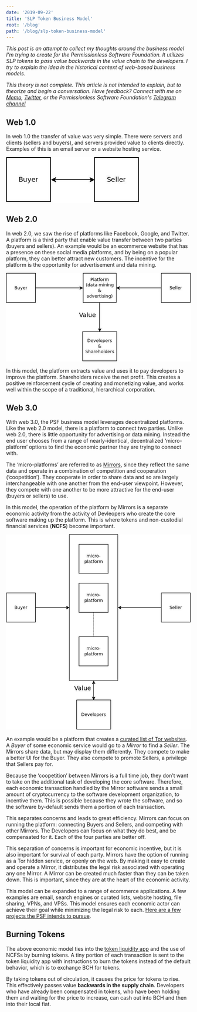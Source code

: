 ```yaml
---
date: '2019-09-22'
title: 'SLP Token Business Model'
root: '/blog'
path: '/blog/slp-token-business-model'
---
```


*This post is an attempt to collect my thoughts around the business model I'm trying to create for the Permissionless Software Foundation. It utilizes SLP tokens to pass value backwards in the value chain to the developers. I try to explain the idea in the historical context of web-based business models.*

*This theory is not complete. This article is not intended to explain, but to theorize and begin a conversation. Have feedback? Connect with me on [Memo](https://memo.cash/profile/1NpYaazpQ26KrMTeFf66zVKy6x9KzcLgTA), [Twitter](https://twitter.com/christroutner), or
the Permissionless Software Foundation's [Telegram channel](https://t.me/permissionless_software)*

## Web 1.0
In web 1.0 the transfer of value was very simple. There were servers and clients (sellers and buyers), and servers provided value to clients directly. Examples of this is an email server or a website hosting service.

![Web 1.0](./images/web1.jpeg 'Web 1.0')

## Web 2.0
In web 2.0, we saw the rise of platforms like Facebook, Google, and Twitter. A platform is a third party that enable value transfer between two parties (buyers and sellers). An example would be an ecommerce website that has a presence on these social media platforms, and by being on a popular platform, they can better attract new customers. The incentive for the platform is the opportunity for advertisement and data mining.

![Web 2.0](./images/web2.jpeg 'Web 2.0')

In this model, the platform extracts value and uses it to pay developers to improve the platform. Shareholders receive the net profit. This creates a positive reinforcement cycle of creating and monetizing value, and works well within the scope of a traditional, hierarchical corporation.

## Web 3.0
With web 3.0, the PSF business model leverages decentralized platforms. Like the web 2.0 model, there is a platform to connect two parties. Unlike web 2.0, there is little opportunity for advertising or data mining. Instead the end user chooses from a range of nearly-identical, decentralized ‘micro-platform’ options to find the economic partner they are trying to connect with.

The ‘micro-platforms’ are referred to as [Mirrors](https://honest.cash/christroutner/hybrid-p2p-networks-1051), since they reflect the same data and operate in a combination of competition and cooperation (‘coopetition’). They cooperate in order to share data and so are largely interchangeable with one another from the end-user viewpoint. However, they compete with one another to be more attractive for the end-user (buyers or sellers) to use.

In this model, the operation of the platform by Mirrors is a separate economic activity from the activity of Devleopers who create the core software making up the platform. This is where tokens and non-custodial financial services (**NCFS**) become important.

![Web 3](./images/web3.jpeg 'Web 3.0')

An example would be a platform that creates a [curated list of Tor websites](https://psfoundation.cash/biz-plan/business-plan#searchEngine). A *Buyer* of some economic service would go to a *Mirror* to find a *Seller*. The Mirrors share data, but may display them differently. They compete to make a better UI for the Buyer. They also compete to promote Sellers, a privilege that Sellers pay for.

Because the ‘coopetition’ between Mirrors is a full time job, they don’t want to take on the additional task of developing the core software. Therefore, each economic transaction handled by the Mirror software sends a small amount of cryptocurrency to the software development organization, to incentive them. This is possible because they wrote the software, and so the software by-default sends them a portion of each transaction.

This separates concerns and leads to great efficiency. Mirrors can focus on running the platform: connecting Buyers and Sellers, and competing with other Mirrors. The Developers can focus on what they do best, and be compensated for it. Each of the four parties are better off.

This separation of concerns is important for economic incentive, but it is also important for survival of each party. Mirrors have the option of running as a Tor hidden service, or openly on the web. By making it easy to create and operate a Mirror, it distributes the legal risk associated with operating any one Mirror. A Mirror can be created much faster than they can be taken down. This is important, since they are at the heart of the economic activity.

This model can be expanded to a range of ecommerce applications. A few examples are email, search engines or curated lists, website hosting, file sharing, VPNs, and VPSs. This model ensures each economic actor can achieve their goal while minimizing the legal risk to each.
[Here are a few projects the PSF intends to pursue](https://psfoundation.cash/biz-plan/business-plan#projects).

## Burning Tokens
The above economic model ties into the [token liquidity app](https://psfoundation.cash/biz-plan/business-plan#pseudoStableToken) and the use of NCFSs by burning tokens. A tiny portion of each transaction is sent to the token liquidity app with instructions to burn the tokens instead of the default behavior, which is to exchange BCH for tokens.

By taking tokens out of circulation, it causes the price for tokens to rise. This effectively passes value **backwards in the supply chain**. Developers who have already been compensated in tokens, who have been holding them and waiting for the price to increase, can cash out into BCH and then into their local fiat.
